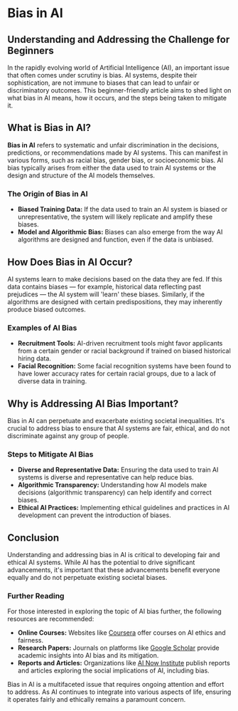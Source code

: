 # Bias in AI
## Understanding and Addressing the Challenge for Beginners

In the rapidly evolving world of Artificial Intelligence (AI), an important issue that often comes under scrutiny is bias. AI systems, despite their sophistication, are not immune to biases that can lead to unfair or discriminatory outcomes. This beginner-friendly article aims to shed light on what bias in AI means, how it occurs, and the steps being taken to mitigate it.

## What is Bias in AI?

**Bias in AI** refers to systematic and unfair discrimination in the decisions, predictions, or recommendations made by AI systems. This can manifest in various forms, such as racial bias, gender bias, or socioeconomic bias. AI bias typically arises from either the data used to train AI systems or the design and structure of the AI models themselves.

### The Origin of Bias in AI

- **Biased Training Data:** If the data used to train an AI system is biased or unrepresentative, the system will likely replicate and amplify these biases.
- **Model and Algorithmic Bias:** Biases can also emerge from the way AI algorithms are designed and function, even if the data is unbiased.

## How Does Bias in AI Occur?

AI systems learn to make decisions based on the data they are fed. If this data contains biases — for example, historical data reflecting past prejudices — the AI system will 'learn' these biases. Similarly, if the algorithms are designed with certain predispositions, they may inherently produce biased outcomes.

### Examples of AI Bias

- **Recruitment Tools:** AI-driven recruitment tools might favor applicants from a certain gender or racial background if trained on biased historical hiring data.
- **Facial Recognition:** Some facial recognition systems have been found to have lower accuracy rates for certain racial groups, due to a lack of diverse data in training.

## Why is Addressing AI Bias Important?

Bias in AI can perpetuate and exacerbate existing societal inequalities. It's crucial to address bias to ensure that AI systems are fair, ethical, and do not discriminate against any group of people.

### Steps to Mitigate AI Bias

- **Diverse and Representative Data:** Ensuring the data used to train AI systems is diverse and representative can help reduce bias.
- **Algorithmic Transparency:** Understanding how AI models make decisions (algorithmic transparency) can help identify and correct biases.
- **Ethical AI Practices:** Implementing ethical guidelines and practices in AI development can prevent the introduction of biases.

## Conclusion

Understanding and addressing bias in AI is critical to developing fair and ethical AI systems. While AI has the potential to drive significant advancements, it's important that these advancements benefit everyone equally and do not perpetuate existing societal biases.

### Further Reading

For those interested in exploring the topic of AI bias further, the following resources are recommended:

- **Online Courses:** Websites like [Coursera](https://www.coursera.org/) offer courses on AI ethics and fairness.
- **Research Papers:** Journals on platforms like [Google Scholar](https://scholar.google.com/) provide academic insights into AI bias and its mitigation.
- **Reports and Articles:** Organizations like [AI Now Institute](https://ainowinstitute.org/) publish reports and articles exploring the social implications of AI, including bias.

Bias in AI is a multifaceted issue that requires ongoing attention and effort to address. As AI continues to integrate into various aspects of life, ensuring it operates fairly and ethically remains a paramount concern.